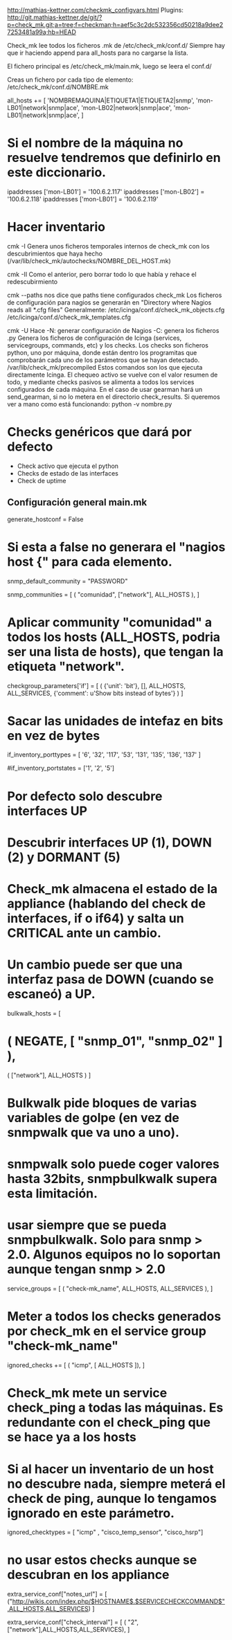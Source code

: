 http://mathias-kettner.com/checkmk_configvars.html
Plugins: http://git.mathias-kettner.de/git/?p=check_mk.git;a=tree;f=checkman;h=aef5c3c2dc532356cd50218a9dee27253481a99a;hb=HEAD

Check_mk lee todos los ficheros .mk de /etc/check_mk/conf.d/
Siempre hay que ir haciendo append para all_hosts para no cargarse la lista.

El fichero principal es /etc/check_mk/main.mk, luego se leera el conf.d/

Creas un fichero por cada tipo de elemento:
/etc/check_mk/conf.d/NOMBRE.mk

all_hosts += [
                'NOMBREMAQUINA|ETIQUETA1|ETIQUETA2|snmp',
                'mon-LB01|network|snmp|ace',
                'mon-LB02|network|snmp|ace',
                'mon-LB01|network|snmp|ace',
]

# Si el nombre de la máquina no resuelve tendremos que definirlo en este diccionario.
ipaddresses ['mon-LB01'] = '100.6.2.117'
ipaddresses ['mon-LB02'] = '100.6.2.118'
ipaddresses ['mon-LB01'] = '100.6.2.119'


# Hacer inventario
cmk -I
Genera unos ficheros temporales internos de check_mk con los descubrimientos que haya hecho (/var/lib/check_mk/autochecks/NOMBRE_DEL_HOST.mk)

cmk -II
Como el anterior, pero borrar todo lo que había y rehace el redescubirmiento

cmk --paths
  nos dice que paths tiene configurados check_mk
  Los ficheros de configuración para nagios se generarán en "Directory where Nagios reads all *.cfg files"
  Generalmente:
    /etc/icinga/conf.d/check_mk_objects.cfg
    /etc/icinga/conf.d/check_mk_templates.cfg

cmk -U
  Hace 
    -N: generar configuración de Nagios
    -C: genera los ficheros .py
Genera los ficheros de configuración de Icinga (services, servicegroups, commands, etc) y los checks.
Los checks son ficheros python, uno por máquina, donde están dentro los programitas que comprobarán cada uno de los parámetros que se hayan detectado.
/var/lib/check_mk/precompiled
Estos comandos son los que ejecuta directamente Icinga. El chequeo activo se vuelve con el valor resumen de todo, y mediante checks pasivos se alimenta a todos los services configurados de cada máquina.
En el caso de usar gearman hará un send_gearman, si no lo metera en el directorio check_results.
Si queremos ver a mano como está funcionando:
python -v nombre.py


# Checks genéricos que dará por defecto
- Check activo que ejecuta el python
- Checks de estado de las interfaces
- Check de uptime


## Configuración general main.mk ##

generate_hostconf = False
# Si esta a false no generara el "nagios host {" para cada elemento.

snmp_default_community = "PASSWORD"

snmp_communities = [
        ( "comunidad", ["network"], ALL_HOSTS ),
]
# Aplicar community "comunidad" a todos los hosts (ALL_HOSTS, podria ser una lista de hosts), que tengan la etiqueta "network".

checkgroup_parameters['if'] = [
  ( {'unit': 'bit'}, [], ALL_HOSTS, ALL_SERVICES, {'comment': u'Show bits instead of bytes'} )
]
# Sacar las unidades de intefaz en bits en vez de bytes

if_inventory_porttypes = [ '6',  '32', '117', '53', '131', '135', '136', '137' ]

#if_inventory_portstates = ['1', '2', '5']
# Por defecto solo descubre interfaces UP
# Descubrir interfaces UP (1), DOWN (2) y DORMANT (5)
# Check_mk almacena el estado de la appliance (hablando del check de interfaces, if o if64) y salta un CRITICAL ante un cambio.
# Un cambio puede ser que una interfaz pasa de DOWN (cuando se escaneó) a UP.

bulkwalk_hosts = [
#  ( NEGATE, [ "snmp_01", "snmp_02" ] ),
  ( ["network"], ALL_HOSTS )
]
# Bulkwalk pide bloques de varias variables de golpe (en vez de snmpwalk que va uno a uno).
# snmpwalk solo puede coger valores hasta 32bits, snmpbulkwalk supera esta limitación.
# usar siempre que se pueda snmpbulkwalk. Solo para snmp > 2.0. Algunos equipos no lo soportan aunque tengan snmp > 2.0

service_groups = [
  ( "check-mk_name", ALL_HOSTS, ALL_SERVICES ),
]
# Meter a todos los checks generados por check_mk en el service group "check-mk_name"

ignored_checks += [
  ( "icmp", [ ALL_HOSTS ]),
]
# Check_mk mete un service check_ping a todas las máquinas. Es redundante con el check_ping que se hace ya a los hosts
# Si al hacer un inventario de un host no descubre nada, siempre meterá el check de ping, aunque lo tengamos ignorado en este parámetro.

ignored_checktypes = [ "icmp" , "cisco_temp_sensor", "cisco_hsrp"]
# no usar estos checks aunque se descubran en los appliance

extra_service_conf["notes_url"] = [
   ("http://wikis.com/index.php/$HOSTNAME$.$SERVICECHECKCOMMAND$",ALL_HOSTS,ALL_SERVICES)
]

extra_service_conf["check_interval"] = [
   ( "2",["network"],ALL_HOSTS,ALL_SERVICES),
]

